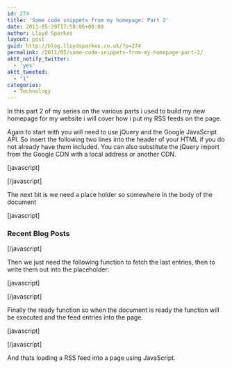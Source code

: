```yaml
---
id: 274
title: 'Some code snippets from my homepage: Part 2'
date: 2011-05-29T17:58:06+00:00
author: Lloyd Sparkes
layout: post
guid: http://blog.lloydsparkes.co.uk/?p=274
permalink: /2011/05/some-code-snippets-from-my-homepage-part-2/
aktt_notify_twitter:
  - 'yes'
aktt_tweeted:
  - "1"
categories:
  - Technology
---
```

In this part 2 of my series on the various parts i used to build my new homepage for my website i will cover how i put my RSS feeds on the page.

Again to start with you will need to use jQuery and the Google JavaScript API. So insert the following two lines into the header of your HTML if you do not already have them included. You can also substitute the jQuery import from the Google CDN with a local address or another CDN.

[javascript]
  

  

  
[/javascript]

The next bit is we need a place holder so somewhere in the body of the document

[javascript]

<div id="blog">
  <h3>
    Recent Blog Posts
  </h3>
</div>

[/javascript]

Then we just need the following function to fetch the last entries, then to write them out into the placeholder:

[javascript]
  

  
[/javascript]
  
Finally the ready function so when the document is ready the function will be executed and the feed entries into the page.

[javascript]
  

  
[/javascript]

And thats loading a RSS feed into a page using JavaScript.